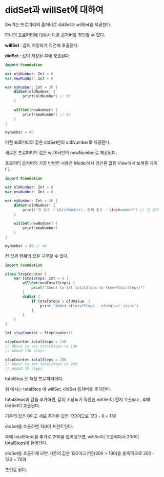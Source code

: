 didSet과 willSet에 대하여
==========

Swift는 프로퍼티의 옵저버로 didSet과 willSet을 제공한다. 

하나의 프로퍼티에 대해서 다음 옵저버를 정의할 수 있다. 

**willSet** : 값이 저장되기 직전에 호출된다.

**didSet** : 값이 저장된 후에 호출된다. 

```swift
import Foundation

var oldNumber: Int = 0
var newNumber: Int = 0

var myNumber: Int = 30 {
    didSet(oldNumber) {
        print(oldNumber) // 30
    }
    
    willSet(newNumber) {
        print(newNumber) // 40 
    }
}

myNumber = 40
```

이전 프로퍼티의 값은 didSet안의 oldNumber로 제공된다.

새로운 프로퍼티의 값은 willSet안의 newNumber로 제공된다. 

프로퍼티 옵저버의 가장 빈번한 사용은 Model에서 갱신된 값을 View에서 보여줄 때이다. 

```swift
import Foundation

var oldNumber: Int = 0
var newNumber: Int = 0

var myNumber: Int = 30 {
    didSet(oldNumber) {
        print("전 점수 : \(oldNumber), 현재 점수 : \(myNumber)") // 전 점수 : 30, 현재 점수 : 40
    }
    
    willSet(newNumber) {
        print(newNumber)
    }
}

myNumber = 40 // 40
```

전 값과 현재의 값을 구분할 수 있다. 

```swift
import Foundation

class StepCounter {
    var totalSteps: Int = 0 {
        willSet(newTotalSteps) {
            print("About to set totalSteps to \(newTotalSteps)")
        }
        didSet {
            if totalSteps > oldValue  {
                print("Added \(totalSteps - oldValue) steps")
            }
        }
    }
}

let stepCounter = StepCounter()

stepCounter.totalSteps = 130
// About to set totalSteps to 130
// Added 130 steps

stepCounter.totalSteps = 200
// About to set totalSteps to 200
// Added 70 steps
```

totalStep 은 저장 프로퍼티이다. 

위 예시는 totalStep 에 willSet, didSet 옵저버를 추가한다.

totalSteps에 값을 추가하면, 값이 저장되기 직전인 willSet이 먼저 호출되고, 후에 didSet이 호출된다.

기존의 값은 0이고 새로 추가된 값은 130이므로 130 - 0 = 130 

didSet을 호출하면 130이 프린트된다. 

후에 totalSteps을 추가로 200을 집어넣으면, willSet이 호출되어서 200이 totalSteps에 들어간다. 

didSet을 호출하게 되면 기존의 값은 130이고 if문(200 > 130)을 충족하므로 200 - 130 = 70이 

프린트 된다.
